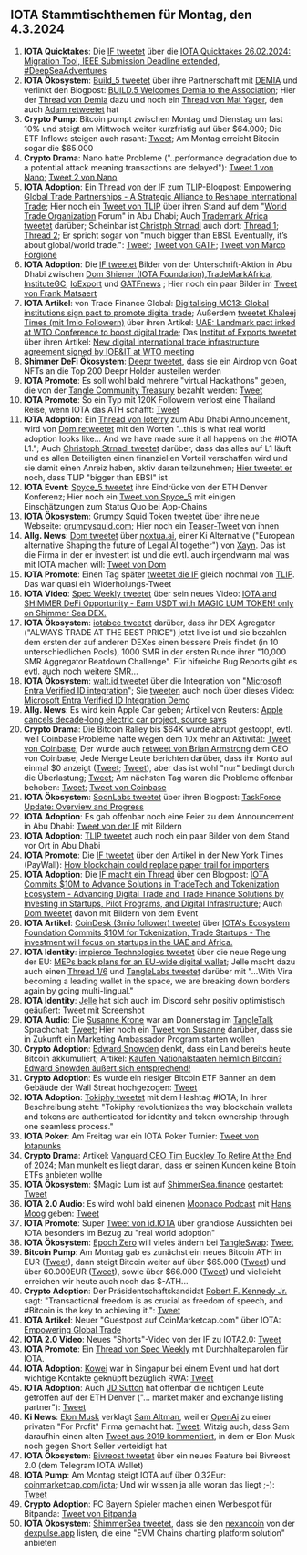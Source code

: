 ## IOTA Stammtischthemen für Montag, den 4.3.2024 

1. **IOTA Quicktakes**: Die [IF tweetet](https://x.com/iota/status/1762137839561552164?s=20) über die [IOTA Quicktakes 26.02.2024: Migration Tool, IEEE Submission Deadline extended, #DeepSeaAdventures](https://www.youtube.com/watch?v=cZZ2XIOAD4Q)
2. **IOTA Ökosystem**: [Build_5 tweetet](https://x.com/build5tech/status/1762379929461874699?s=20) über ihre Partnerschaft mit [DEMIA](https://twitter.com/_Demia) und verlinkt den Blogpost: [BUILD.5 Welcomes Demia to the Association](https://build5.com/blog/demia_collab/); Hier der [Thread von Demia](https://x.com/_Demia/status/1762522222378234331?s=20) dazu und noch ein [Thread von Mat Yager](https://x.com/Mat_Yarger/status/1762574071613522348?s=20), den auch [Adam retweetet](https://x.com/adam_unchained/status/1762712488116687143?s=20) hat 
3. **Crypto Pump**: Bitcoin pumpt zwischen Montag und Dienstag um fast 10% und steigt am Mittwoch weiter kurzfristig auf über $64.000; Die ETF Inflows steigen auch rasant: [Tweet](https://x.com/bitcoin2go/status/1763090882713059756?s=20); Am Montag erreicht Bitcoin sogar die $65.000
4. **Crypto Drama**: Nano hatte Probleme ("..performance degradation due to a potential attack meaning transactions are delayed"): [Tweet 1 von Nano](https://x.com/nano/status/1762032172137939423?s=20); [Tweet 2 von Nano](https://x.com/nano/status/1762430916238921869?s=20)
5. **IOTA Adoption**: Ein [Thread von der IF](https://x.com/iota/status/1762462596018360332?s=20) zum [TLIP](https://www.tlip.io/)-Blogpost: [Empowering Global Trade Partnerships - A Strategic Alliance to Reshape International Trade](https://blog.iota.org/empowering-global-trade/); Hier noch ein [Tweet von TLIP](https://x.com/TLIP_io/status/1762452767904547112?s=20) über ihren Stand auf dem "[World Trade Organization](https://twitter.com/wto) Forum" in Abu Dhabi; Auch [Trademark Africa tweetet](https://x.com/TradeMarkAfrica/status/1762478437313176026?s=20) darüber; Scheinbar ist [Christph Strnadl](https://twitter.com/archimate) auch dort: [Thread 1](https://x.com/archimate/status/1762458440926920903?s=20); [Thread 2](https://x.com/archimate/status/1762471059880542566?s=20); Er spricht sogar von "much bigger than EBSI. Eventually, it’s about global/world trade.": [Tweet](https://x.com/archimate/status/1762485494175174895?s=20); [Tweet von GATF](https://x.com/GATFnews/status/1762495696756990367?s=20); [Tweet von Marco Forgione](https://x.com/marco4gione/status/1762492917963505814?s=20)
6. **IOTA Adoption**: Die [IF tweetet](https://x.com/iota/status/1762477278691225781?s=20) Bilder von der Unterschrift-Aktion in Abu Dhabi zwischen [Dom Shiener (IOTA Foundation)](https://twitter.com/DomSchiener),[TradeMarkAfrica](https://twitter.com/TradeMarkAfrica), [InstituteGC](https://twitter.com/InstituteGC), [IoExport](https://twitter.com/IoExport) und [GATFnews](https://twitter.com/GATFnews) ; Hier noch ein paar Bilder im [Tweet von Frank Matsaert](https://x.com/FrankMatsaert/status/1762552448088989722?s=20)
7. **IOTA Artikel**: von Trade Finance Global: [Digitalising MC13: Global institutions sign pact to promote digital trade](https://www.tradefinanceglobal.com/posts/digitalising-mc13-global-institutions-sign-pact-promote-digital-trade/); Außerdem [tweetet Khaleej Times
(mit 1mio Followern)](https://x.com/khaleejtimes/status/1762487630942310813?s=20) über ihren Artikel: [UAE: Landmark pact inked at WTO Conference to boost digital trade](https://www.khaleejtimes.com/business/uae-landmark-pact-inked-at-wto-conference-to-boost-digital-trade?_refresh=true); Das [Institut of Exports tweetet](https://x.com/IOExport/status/1762765213403660380?s=20) über ihren Artikel: [New digital international trade infrastructure agreement signed by IOE&IT at WTO meeting](https://www.export.org.uk/insights/trade-news/new-digital-international-trade-infrastructure-agreement-signed-by-ioeit-at-wto-meeting/)
8. **Shimmer DeFi Ökosystem**: [Deepr tweetet](https://x.com/DeeprFinance/status/1762480538072293763?s=20), dass sie ein Airdrop von Goat NFTs an die Top 200 Deepr Holder austeilen werden
9. **IOTA Promote**: Es soll wohl bald mehrere "virtual Hackathons" geben, die von der [Tangle Community Treasury](https://twitter.com/TangleTreasury) bezahlt werden: [Tweet](https://x.com/Deep_Sea_Iotan/status/1762494722495361392?s=20)
10. **IOTA Promote**: So ein Typ mit 120K Followern verlost eine Thailand Reise, wenn IOTA das ATH schafft: [Tweet](https://x.com/altugisler/status/1762469202214969676?s=20)
11. **IOTA Adoption**: Ein [Thread von Ioterry](https://x.com/io_terry/status/1762584521361207418?s=20) zum Abu Dhabi Announcement, wird von [Dom retweetet](https://x.com/DomSchiener/status/1762705369351024905?s=20) mit den Worten "..this is what real world adoption looks like... And we have made sure it all happens on the #IOTA L1."; Auch [Christoph Strnadl tweetet](https://x.com/archimate/status/1762562161941848387?s=20) darüber, dass das alles auf L1 läuft und es allen Beteiligten einen finanziellen Vorteil verschaffen wird und sie damit einen Anreiz haben, aktiv daran teilzunehmen; [Hier tweetet er](https://x.com/archimate/status/1762485494175174895?s=20) noch, dass TLIP "bigger than EBSI" ist
12. **IOTA Event**: [Spyce_5 tweetet](https://x.com/SPYCE_5/status/1762655881466921349?s=20) ihre Eindrücke von der ETH Denver Konferenz; Hier noch ein [Tweet von Spyce_5](https://x.com/SPYCE_5/status/1763182894342672494?s=20) mit einigen Einschätzungen zum Status Quo bei App-Chains
13. **IOTA Ökosystem**: [Grumpy Squid Token tweetet](https://x.com/Grumpy__Squid/status/1762657714881151082?s=20) über ihre neue Webseite: [grumpysquid.com](https://grumpysquid.com/); Hier noch ein [Teaser-Tweet](https://x.com/Grumpy__Squid/status/1764073939054027169?s=20) von ihnen
14. **Allg. News**: [Dom tweetet](https://x.com/DomSchiener/status/1762741655923257809?s=20) über [noxtua.ai](https://www.noxtua.ai), einer Ki Alternative ("European alternative Shaping the future of Legal AI together") von [Xayn](https://xayn.com/). Das ist die Firma in der er investiert ist und die evtl. auch irgendwann mal was mit IOTA machen will: [Tweet von Dom](https://x.com/DomSchiener/status/1762744835256013137?s=20)
15. **IOTA Promote**: Einen Tag später [tweetet die IF](https://x.com/iota/status/1762749488123216345?s=20) gleich nochmal von [TLIP](https://twitter.com/TLIP_io). Das war quasi ein Widerholungs-Tweet
16. **IOTA Video**: [Spec Weekly tweetet](https://x.com/SpecWeekly/status/1762778448974774576?s=20) über sein neues Video: [IOTA and SHIMMER DeFi Opportunity - Earn USDT with MAGIC LUM TOKEN! only on Shimmer Sea DEX.](https://www.youtube.com/watch?v=wg2ejxWBC2k)
17. **IOTA Ökosystem**: [iotabee tweetet](https://x.com/iotabee/status/1762786874957991948?s=20) darüber, dass ihr DEX Agregator ("ALWAYS TRADE AT THE BEST PRICE") jetzt live ist und sie bezahlen dem ersten der auf anderen DEXes einen bessere Preis findet (in 10 unterschiedlichen Pools), 1000 SMR in der ersten Runde ihrer "10,000 SMR Aggregator Beatdown Challenge". Für hifreiche Bug Reports gibt es evtl. auch noch weitere SMR...
18. **IOTA Ökosystem**: [walt.id tweetet](https://x.com/walt_id/status/1762786667864223973?s=20) über die Integration von "[Microsoft Entra Verified ID integration](https://walt.id/integrations/microsoft-entra)"; Sie [tweeten](https://x.com/walt_id/status/1763195536721461603?s=20) auch noch über dieses Video: [Microsoft Entra Verified ID Integration Demo](https://www.youtube.com/watch?si=1fsNz47_QCrOfNvF&v=CJhBA5225SI&feature=youtu.be)
19. **Allg. News**: Es wird kein Apple Car geben; Artikel von Reuters: [Apple cancels decade-long electric car project, source says](https://www.reuters.com/technology/apple-cancels-work-ev-moves-staff-ai-project-bloomberg-reports-2024-02-27/)
20. **Crypto Drama**: Die Bitcoin Ralley bis $64K wurde abrupt gestoppt, evtl. weil Coinbase Probleme hatte wegen dem 10x mehr an Aktivität: [Tweet von Coinbase](https://x.com/CoinbaseSupport/status/1762899058060890556?s=20); Der wurde auch [retweet von Brian Armstrong](https://x.com/brian_armstrong/status/1762900467787645226?s=20) dem CEO von Coinbase; Jede Menge Leute berichten darüber, dass ihr Konto auf einmal $0 anzeigt ([Tweet](https://x.com/TiffanyFong_/status/1762900550662938813?s=20); [Tweet](https://x.com/KobeissiLetter/status/1762897371736736052?s=20)), aber das ist wohl "nur" bedingt durch die Überlastung; [Tweet](https://x.com/TomCrownCrypto/status/1762898417099956609?s=20); Am nächsten Tag waren die Probleme offenbar behoben: [Tweet](https://x.com/brian_armstrong/status/1762933446194901140?s=20); [Tweet von Coinbase](https://x.com/CoinbaseSupport/status/1762995177289924832?s=20)
21. **IOTA Ökosystem**: [SoonLabs tweetet](https://x.com/SoonaverseTF/status/1762923463260381443?s=20) über ihren Blogpost: [TaskForce Update: Overview and Progress](https://medium.com/@soonaversetf/taskforce-update-overview-and-progress-c142601e21ba)
22. **IOTA Adoption**: Es gab offenbar noch eine Feier zu dem Announcement in Abu Dhabi: [Tweet von der IF](https://x.com/iota/status/1763159004937621716?s=20) mit Bildern
23. **IOTA Adoption**: [TLIP tweetet](https://x.com/TLIP_io/status/1763149148595826794?s=20) auch noch ein paar Bilder von dem Stand vor Ort in Abu Dhabi
24. **IOTA Promote**: Die [IF tweetet](https://x.com/iota/status/1763160341498704029?s=20) über den Artikel in der New York Times (PayWall): [How blockchain could replace paper trail for importers](https://www.thetimes.co.uk/article/how-blockchain-could-replace-paper-trail-for-importers-gd2vcj5xq)
25. **IOTA Adoption**: Die [IF macht ein Thread](https://x.com/iota/status/1763189658597367885?s=20) über den Blogpost: [IOTA Commits $10M to Advance Solutions in TradeTech and Tokenization Ecosystem - Advancing Digital Trade and Trade Finance Solutions by Investing in Startups, Pilot Programs, and Digital Infrastructure](https://blog.iota.org/10m-advance-tradetech-tokenization/); Auch [Dom tweetet](https://x.com/DomSchiener/status/1763288445168799908?s=20) davon mit Bildern von dem Event
26. **IOTA Artikel**: [CoinDesk (3mio follower) tweetet](https://x.com/CoinDesk/status/1763187628071858509?s=20) über [IOTA's Ecosystem Foundation Commits $10M for Tokenization, Trade Startups - The investment will focus on startups in the UAE and Africa.](https://www.coindesk.com/business/2024/02/29/iotas-ecosystem-foundation-commits-10m-for-tokenization-trade-startups/?utm_campaign=coindesk_main&utm_source=twitter&utm_term=organic&utm_medium=social&utm_content=editorial)
27. **IOTA Identity**: [impierce Technologies tweetet](https://x.com/ImpierceTech/status/1763193476697530811?s=20) über die neue Regelung der EU: [MEPs back plans for an EU-wide digital wallet](https://www.europarl.europa.eu/news/en/press-room/20240223IPR18095/meps-back-plans-for-an-eu-wide-digital-wallet); Jelle macht dazu auch einen [Thread 1/6](https://x.com/JelleFm/status/1763198946518700426?s=20) und [TangleLabs tweetet](https://x.com/Tangle_Labs/status/1763460651127607356?s=20) darüber mit "...With Vira becoming a leading wallet in the space, we are breaking down borders again by going multi-lingual."
28. **IOTA Identity**: [Jelle](https://twitter.com/JelleFm) hat sich auch im Discord sehr positiv optimistisch geäußert: [Tweet mit Screenshot](https://x.com/bennnni_web3/status/1763210924049993988?s=20) 
29. **IOTA Audio**: Die [Susanne Krone](https://twitter.com/SusanneKrone) war am Donnerstag im [TangleTalk](https://twitter.com/tangle_talk) Sprachchat: [Tweet](https://x.com/tangle_talk/status/1763243740750041092?s=20); Hier noch ein [Tweet von Susanne](https://x.com/SusanneKrone/status/1764301792026747138?s=20) darüber, dass sie in Zukunft ein Marketing Ambassador Program starten wollen
30. **Crypto Adoption**: [Edward Snowden](https://twitter.com/Snowden) denkt, dass ein Land bereits heute Bitcoin akkumuliert; Artikel: [Kaufen Nationalstaaten heimlich Bitcoin? Edward Snowden äußert sich entsprechend!](https://www.blocktrainer.de/kaufen-nationalstaaten-heimlich-bitcoin-edward-snowden/)
31. **Crypto Adoption**: Es wurde ein riesiger Bitcoin ETF Banner an dem Gebäude der Wall Streat hochgezogen: [Tweet](https://x.com/BTC_Archive/status/1763584417128169647?s=20)
32. **IOTA Adoption**: [Tokiphy tweetet](https://x.com/tokiphy/status/1763205519118872861?s=20) mit dem Hashtag #IOTA; In ihrer Beschreibung steht: "Tokiphy revolutionizes the way blockchain wallets and tokens are authenticated for identity and token ownership through one seamless process."
33. **IOTA Poker**: Am Freitag war ein IOTA Poker Turnier: [Tweet von Iotapunks](https://x.com/IotaPunks_71/status/1763438754012803526?s=20)
34. **Crypto Drama**: Artikel: [Vanguard CEO Tim Buckley To Retire At the End of 2024](https://watcher.guru/news/vanguard-ceo-tim-buckley-to-retire-at-the-end-of-2024); Man munkelt es liegt daran, dass er seinen Kunden keine Bitoin ETFs anbieten wollte
35. **IOTA Ökosystem**: $Magic Lum ist auf [ShimmerSea.finance](https://shimmersea.finance/) gestartet: [Tweet](https://x.com/ShimmerSeaDEX/status/1761072129036972326?s=20)
36. **IOTA 2.0 Audio**: Es wird wohl bald einenen [Moonaco Podcast](https://twitter.com/MoonacoPodcast) mit [Hans Moog](https://twitter.com/hus_qy) geben: [Tweet](https://x.com/hus_qy/status/1763516313152991482?s=20)
37. **IOTA Promote**: Super [Tweet von id.IOTA](https://x.com/id_iota/status/1763545356443259182?s=20) über grandiose Aussichten bei IOTA besonders im Bezug zu "real world adoption"
38. **IOTA Ökosystem**: [Epoch Zero](https://twitter.com/Epoch_0) will vieles ändern bei [TangleSwap](https://twitter.com/TangleSwap): [Tweet](https://x.com/PilotSevane/status/1763276371978059811?s=20)
39. **Bitcoin Pump**: Am Montag gab es zunächst ein neues Bitcoin ATH in EUR ([Tweet](https://x.com/Vrom14286662/status/1764511077717455203?s=20)), dann steigt Bitcoin weiter auf über $65.000 ([Tweet](https://x.com/CryptoTuts/status/1764570774218715390?s=20)) und über 60.000EUR ([Tweet](https://x.com/Vrom14286662/status/1764581212113273245?s=20)), sowie über $66.000 ([Tweet](https://x.com/CryptoTuts/status/1764667488267071619?s=20)) und vielleicht erreichen wir heute auch noch das $-ATH...
40. **Crypto Adoption**: Der Präsidentschaftskandidat [Robert F. Kennedy Jr.](https://twitter.com/RobertKennedyJr) sagt: "Transactional freedom is as crucial as freedom of speech, and #Bitcoin is the key to achieving it.": [Tweet](https://x.com/CollinBrownXRP/status/1763959197971230946?s=20)
41. **IOTA Artikel**: Neuer "Guestpost auf CoinMarketcap.com" über IOTA: [Empowering Global Trade](https://coinmarketcap.com/community/articles/65dddc999e662624c55a30b7/)
42. **IOTA 2.0 Video**: Neues "Shorts"-Video von der IF zu IOTA2.0: [Tweet](https://x.com/iota/status/1763927405616410646?s=20)
43. **IOTA Promote**: Ein [Thread von Spec Weekly](https://x.com/SpecWeekly/status/1763834208827621856?s=20) mit Durchhalteparolen für IOTA. 
44. **IOTA Adoption**: [Kowei](https://twitter.com/kowei1995) war in Singapur bei einem Event und hat dort wichtige Kontakte geknüpft bezüglich RWA: [Tweet](https://x.com/kowei1995/status/1763780279284691020?s=20)
45. **IOTA Adoption**: Auch [JD Sutton](https://twitter.com/Deep_Sea_Iotan) hat offenbar die richtigen Leute getroffen auf der ETH Denver ("... market maker and exchange listing partner"): [Tweet](https://x.com/Deep_Sea_Iotan/status/1763586058548101388?s=20)
46. **Ki News**: [Elon Musk](https://twitter.com/elonmusk) verklagt [Sam Altman](https://twitter.com/sama), weil er [OpenAi](https://twitter.com/OpenAI) zu einer privaten "For Profit" Firma gemacht hat: [Tweet](https://x.com/xDaily/status/1763464048908382253?s=20); Witzig auch, dass Sam daraufhin einen alten [Tweet aus 2019 kommentiert](https://x.com/sama/status/1763687262536290615?s=20), in dem er Elon Musk noch gegen Short Seller verteidigt hat
47. **IOTA Ökosystem**: [Bivreost tweetet](https://x.com/bivreost/status/1764547957540495760?s=20) über ein neues Feature bei Bivreost 2.0 (dem Telegram IOTA Wallet)
48. **IOTA Pump**: Am Montag steigt IOTA auf über 0,32Eur: [coinmarketcap.com/iota](https://coinmarketcap.com/de/currencies/iota/); Und wir wissen ja alle woran das liegt ;-): [Tweet](https://x.com/Vrom14286662/status/1764631157977592164?s=20)
49. **Crypto Adoption**: FC Bayern Spieler machen einen Werbespot für Bitpanda: [Tweet von Bitpanda](https://twitter.com/i/status/1764633222636249126)
50. **IOTA Ökosystem**: [ShimmerSea tweetet](https://x.com/ShimmerSeaDEX/status/1764662885119090725?s=20), dass sie den [nexancoin](https://twitter.com/nexancoin) von der [dexpulse.app](https://dexpulse.app/) listen, die eine "EVM Chains charting platform solution" anbieten


